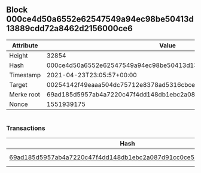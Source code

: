 ## Block 000ce4d50a6552e62547549a94ec98be50413d13889cdd72a8462d2156000ce6

Attribute | Value
--- | ---
Height | 32854
Hash | 000ce4d50a6552e62547549a94ec98be50413d13889cdd72a8462d2156000ce6
Timestamp | 2021-04-23T23:05:57+00:00
Target | 00254142f49eaaa504dc75712e8378ad5316cbcead634704b3734b6271167cc4
Merke root | 69ad185d5957ab4a7220c47f4dd148db1ebc2a087d91cc0ce56b04ec749f50e8
Nonce | 1551939175

```

```

### Transactions

Hash | Amount
--- | ---
[69ad185d5957ab4a7220c47f4dd148db1ebc2a087d91cc0ce56b04ec749f50e8](69ad185d5957ab4a7220c47f4dd148db1ebc2a087d91cc0ce56b04ec749f50e8.md) | 10.00000000 SKEPTI 

